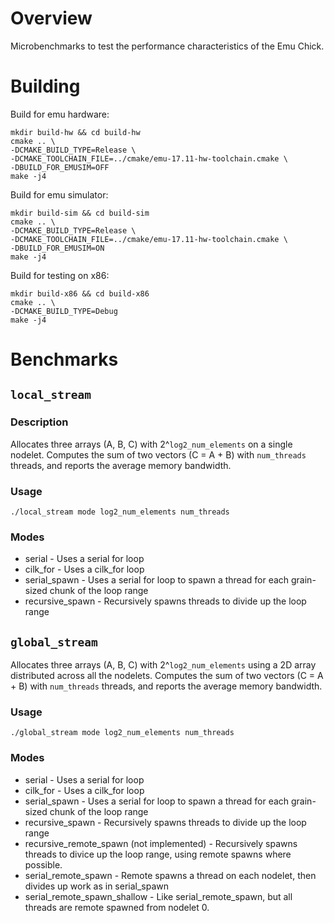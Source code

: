# Overview

Microbenchmarks to test the performance characteristics of the Emu Chick.

# Building

Build for emu hardware:
```
mkdir build-hw && cd build-hw
cmake .. \
-DCMAKE_BUILD_TYPE=Release \
-DCMAKE_TOOLCHAIN_FILE=../cmake/emu-17.11-hw-toolchain.cmake \
-DBUILD_FOR_EMUSIM=OFF
make -j4
```

Build for emu simulator:
```
mkdir build-sim && cd build-sim
cmake .. \
-DCMAKE_BUILD_TYPE=Release \
-DCMAKE_TOOLCHAIN_FILE=../cmake/emu-17.11-hw-toolchain.cmake \
-DBUILD_FOR_EMUSIM=ON
make -j4
```

Build for testing on x86:
```
mkdir build-x86 && cd build-x86
cmake .. \
-DCMAKE_BUILD_TYPE=Debug
make -j4
```

# Benchmarks

## `local_stream`

### Description
Allocates three arrays (A, B, C) with 2^`log2_num_elements` on a single nodelet. Computes the sum of two vectors (C = A + B) with `num_threads` threads, and reports the average memory bandwidth.

### Usage

`./local_stream mode log2_num_elements num_threads`

### Modes

- serial - Uses a serial for loop
- cilk_for - Uses a cilk_for loop
- serial_spawn - Uses a serial for loop to spawn a thread for each grain-sized chunk of the loop range
- recursive_spawn - Recursively spawns threads to divide up the loop range

## `global_stream`
Allocates three arrays (A, B, C) with 2^`log2_num_elements` using a 2D array distributed across all the nodelets. Computes the sum of two vectors (C = A + B) with `num_threads` threads, and reports the average memory bandwidth.

### Usage

`./global_stream mode log2_num_elements num_threads`

### Modes

- serial - Uses a serial for loop
- cilk_for - Uses a cilk_for loop
- serial_spawn - Uses a serial for loop to spawn a thread for each grain-sized chunk of the loop range
- recursive_spawn - Recursively spawns threads to divide up the loop range
- recursive_remote_spawn (not implemented) - Recursively spawns threads to divice up the loop range, using remote spawns where possible.
- serial_remote_spawn - Remote spawns a thread on each nodelet, then divides up work as in serial_spawn
- serial_remote_spawn_shallow - Like serial_remote_spawn, but all threads are remote spawned from nodelet 0.

